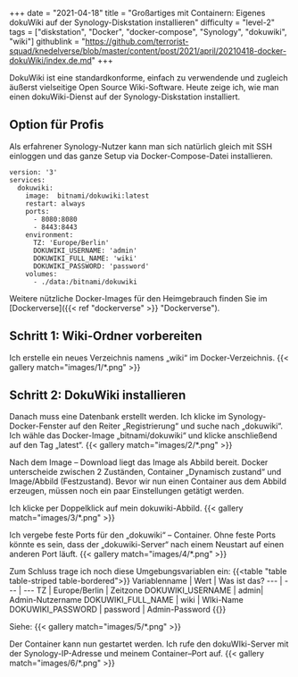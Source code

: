 +++
date = "2021-04-18"
title = "Großartiges mit Containern: Eigenes dokuWiki auf der Synology-Diskstation installieren"
difficulty = "level-2"
tags = ["diskstation", "Docker", "docker-compose", "Synology", "dokuwiki", "wiki"]
githublink = "https://github.com/terrorist-squad/knedelverse/blob/master/content/post/2021/april/20210418-docker-dokuWiki/index.de.md"
+++

DokuWiki ist eine standardkonforme, einfach zu verwendende und zugleich äußerst vielseitige Open Source Wiki-Software. Heute zeige ich, wie man einen dokuWiki-Dienst auf der Synology-Diskstation installiert.

## Option für Profis
Als erfahrener Synology-Nutzer kann man sich natürlich gleich mit SSH einloggen und das ganze Setup via Docker-Compose-Datei installieren.
```
version: '3'
services:
  dokuwiki:
    image:  bitnami/dokuwiki:latest
    restart: always
    ports:
      - 8080:8080
      - 8443:8443
    environment:
      TZ: 'Europe/Berlin'
      DOKUWIKI_USERNAME: 'admin'
      DOKUWIKI_FULL_NAME: 'wiki'
      DOKUWIKI_PASSWORD: 'password'
    volumes:
      - ./data:/bitnami/dokuwiki
```
Weitere nützliche Docker-Images für den Heimgebrauch finden Sie im [Dockerverse]({{< ref "dockerverse" >}} "Dockerverse").

## Schritt 1: Wiki-Ordner vorbereiten
Ich erstelle ein neues Verzeichnis namens „wiki“ im Docker-Verzeichnis.
{{< gallery match="images/1/*.png" >}}

## Schritt 2: DokuWiki installieren
Danach muss eine Datenbank erstellt werden. Ich klicke im Synology-Docker-Fenster auf den Reiter „Registrierung“ und suche nach „dokuwiki“. Ich wähle das Docker-Image „bitnami/dokuwiki“ und klicke anschließend auf den Tag „latest“.
{{< gallery match="images/2/*.png" >}}

Nach dem Image – Download liegt das Image als Abbild bereit. Docker unterscheide zwischen 2 Zuständen, Container „Dynamisch zustand“ und Image/Abbild (Festzustand). Bevor wir nun einen Container aus dem Abbild erzeugen, müssen noch ein paar Einstellungen getätigt werden.

Ich klicke per Doppelklick  auf mein dokuwiki-Abbild.
{{< gallery match="images/3/*.png" >}}

Ich vergebe feste Ports für den „dokuwiki“ – Container. Ohne feste Ports könnte es sein, dass der „dokuwiki-Server“ nach einem Neustart auf einen anderen Port läuft.
{{< gallery match="images/4/*.png" >}}

Zum Schluss trage ich noch diese Umgebungsvariablen ein:
{{<table "table table-striped table-bordered">}}
Variablenname |	Wert | Was ist das?
--- | --- | ---
TZ	| Europe/Berlin	| Zeitzone
DOKUWIKI_USERNAME	| admin|	Admin-Nutzername
DOKUWIKI_FULL_NAME |	wiki	| WIki-Name
DOKUWIKI_PASSWORD	| password	| Admin-Password
{{</table>}}

Siehe:
{{< gallery match="images/5/*.png" >}}

Der Container kann nun gestartet werden. Ich rufe den dokuWIki-Server mit der Synology-IP-Adresse und meinem Container–Port auf.
{{< gallery match="images/6/*.png" >}}


